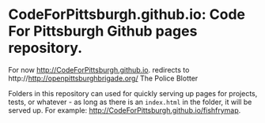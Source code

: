 # CodeForPittsburgh.github.io: Code For Pittsburgh Github pages repository. 

For now http://CodeForPittsburgh.github.io. redirects to http://http://openpittsburghbrigade.org/ The Police Blotter 

Folders in this repository can used for quickly serving up pages for projects, tests, or whatever - as long as there is an `index.html` in the folder, it will be served up. For example: http://CodeForPittsburgh.github.io/fishfrymap.

